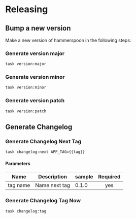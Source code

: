<!-- Space: Projects -->
<!-- Parent: Hammerspoon -->
<!-- Title: Releasing Hammerspoon -->
<!-- Label: Hammerspoon -->
<!-- Label: Project -->
<!-- Label: Releasing -->
<!-- Include: disclaimer.md -->
<!-- Include: ac:toc -->

# Releasing

## Bump a new version

Make a new version of hammerspoon in the following steps:

### Generate version major

```bash
task version:major
```

### Generate version minor

```bash
task version:minor
```

### Generate version patch

```bash
task version:patch
```

## Generate Changelog

### Generate Changelog Next Tag

```bash
task changelog:next APP_TAG={{tag}}
```

#### Parameters

| Name     | Description   | sample | Required |
| -------- | ------------- | ------ | :------: |
| tag name | Name next tag | 0.1.0  |   yes    |

### Generate Changelog Tag Now

```bash
task changelog:tag
```
